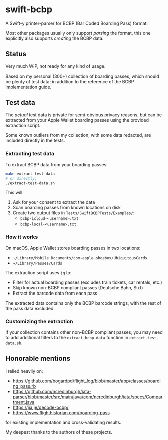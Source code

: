 # swift-bcbp

A Swift-y printer-parser for BCBP (Bar Coded Boarding Pass) format.

Most other packages usually only support _parsing_ the format, this one explicitly also supports _creating_ the BCBP data.

## Status

Very much WIP, not ready for any kind of usage.

Based on my personal (300+) collection of boarding passes, which should be plenty of test data; in addition to the reference of the BCBP implementation guide.

## Test data

The _actual_ test data is private for semi-obvious privacy reasons, but can be extracted from your Apple Wallet boarding passes using the provided extraction script.

Some known outliers from my collection, with some data redacted, are included directly in the tests.

### Extracting test data

To extract BCBP data from your boarding passes:

```bash
make extract-test-data
# or directly:
./extract-test-data.sh
```

This will:
1. Ask for your consent to extract the data
2. Scan boarding passes from known locations on disk
3. Create two output files in `Tests/SwiftBCBPTests/Examples/`:
   - `bcbp-icloud-<username>.txt`  
   - `bcbp-local-<username>.txt` 

### How it works

On macOS, Apple Wallet stores boarding passes in two locations:
- `~/Library/Mobile Documents/com~apple~shoebox/UbiquitousCards` 
- `~/Library/Passes/Cards` 

The extraction script uses `jq` to:
- Filter for actual boarding passes (excludes train tickets, car rentals, etc.)
- Skip known non-BCBP compliant passes (Deutsche Bahn, Sixt)
- Extract the barcode data from each pass

The extracted data contains only the BCBP barcode strings, with the rest of the pass data excluded.

### Customizing the extraction

If your collection contains other non-BCBP compliant passes, you may need to add additional filters to the `extract_bcbp_data` function in `extract-test-data.sh`. 

## Honorable mentions

I relied heavily on:

* https://github.com/bogardpd/flight_log/blob/master/app/classes/boarding_pass.rb
* https://github.com/ncredinburgh/iata-parser/blob/master/src/main/java/com/ncredinburgh/iata/specs/Compartment.java
* https://jia.je/decode-bcbp/
* https://www.flighthistorian.com/boarding-pass

for existing implementation and cross-validating results.

My deepest thanks to the authors of these projects.
